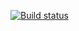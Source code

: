 [![Build status](https://ci.appveyor.com/api/projects/status/nir8t1b2pfifsy61?svg=true)](https://ci.appveyor.com/project/jswift911/aqa-patterns-replan)